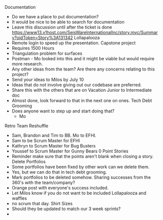 Documentation 
- Do we have a place to put documentation?
- It would be nice to be able to search for documentation
- Leave this discussion until after the ticket is done https://www13.v1host.com/SeisWareInternationalInc/story.mvc/Summary?oidToken=Story%3A131342
Lollapalooza 
- Remote login to speed up the presentation.
Capstone project
- Requires 1500 Hours
- Triangulation problem for surfaces
- Postman - Mo looked into this and it might be viable but would require more research. 
- Any other ideas from the team? Are there any concerns relating to this project?
- Send your ideas to Milos by July 10
- Ideas that do not involve giving out our codebase are preferred.
- Share this with the others that are on Vacation
Junior to Intermediate doc
- Almost done, look forward to that in the next one on ones.
Tech Debt Grooming
- Does anyone want to step up and start doing that?
	- Mo

Retro
Team Reshuffle
- Sam, Brandon and Tim to BB. Mo to EFHI.
- Sam to be Scrum Master for EFHI
- Kathryn to Scrum Master for Bug Busters
- Youssef to Scrum Master for Gunny Bears
0 Point Stories
- Reminder make sure that the points aren't blank when closing a story.
Delete Portfolios
- Some portfolios have been fixed by other work can we delete them.
- Yes, but we can do that in tech debt grooming.
- Mark portfolios to be deleted somehow.
Sharing successes from the 360's with the team/company?
- Orange post with everyone's success included.
- Let Milos know if you do not want to be included
Lollapalooza and waffles 
- no scrum that day.
Shirt Sizes
- Should they be updated to match our 3 week sprints?
- 
